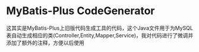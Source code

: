 # MyBatis-Plus CodeGenerator

这其实是MyBatis-Plus上旧版代码生成工具的代码，这个Java文件用于为MySQL表自动生成相应的类(Controller,Entity,Mapper,Service)，我对代码进行了微调并添加了额外的注释，方便以后使用

